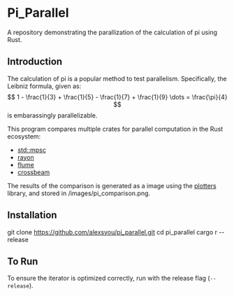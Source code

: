 # Pi_Parallel

A repository demonstrating the parallization of the calculation of pi using Rust. 

## Introduction
The calculation of pi is a popular method to test parallelism. Specifically, the Leibniz formula, given as:
$$ 1 - \frac{1}{3} + \frac{1}{5} - \frac{1}{7} + \frac{1}{9} \dots = \frac{\pi}{4} $$
is embarassingly parallelizable.


This program compares multiple crates for parallel computation in the Rust ecosystem:
* [std::mpsc](https://doc.rust-lang.org/std/sync/mpsc/)
* [rayon](https://docs.rs/rayon/latest/rayon/)
* [flume](https://docs.rs/flume/latest/flume/)
* [crossbeam](https://docs.rs/crossbeam/latest/crossbeam/)


The results of the comparison is generated as a image using the [plotters](https://docs.rs/plotters/0.3.2/plotters/) library, and stored in /images/pi_comparison.png.


## Installation
git clone https://github.com/alexsyou/pi_parallel.git
cd pi_parallel
cargo r --release

## To Run
To ensure the iterator is optimized correctly, run with the release flag (`--release`).
